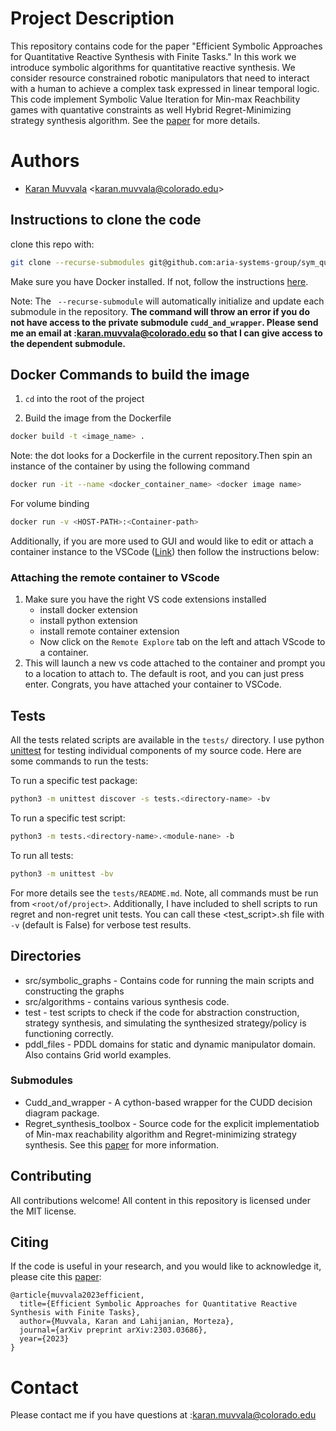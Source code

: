 # Project Description

This repository contains code for the paper "Efficient Symbolic Approaches for Quantitative Reactive Synthesis with Finite Tasks." In this work we introduce symbolic algorithms for quantitative reactive synthesis. We consider resource constrained robotic manipulators that need to interact with a human to achieve a complex task expressed in linear temporal logic. This code implement Symbolic Value Iteration for Min-max Reachbility games with quantative constraints as well Hybrid Regret-Minimizing strategy synthesis algorithm. See the [paper](https://arxiv.org/abs/2303.03686) for more details. 

# Authors

* [Karan Muvvala](https://muvvalakaran.github.io/) <[karan.muvvala@colorado.edu](mailto:karan.muvvala@colorado.edu)>

## Instructions to clone the code

clone this repo with:
 ```bash
git clone --recurse-submodules git@github.com:aria-systems-group/sym_quant_reactive_synth.git .
```

Make sure you have Docker installed. If not, follow the instructions [here](https://docs.docker.com/engine/install/ubuntu/).


Note: The ` --recurse-submodule` will automatically initialize and update each submodule in the repository. **The command will throw an error if you do not have access to the private submodule `cudd_and_wrapper`. Please send me an email at :karan.muvvala@colorado.edu so that I can give access to the dependent submodule.**


## Docker Commands to build the image

1. `cd` into the root of the project

2. Build the image from the Dockerfile

```bash
docker build -t <image_name> .
```

Note: the dot looks for a Dockerfile in the current repository.Then spin an instance of the container by using the following command

```bash
docker run -it --name <docker_container_name> <docker image name>

```

For volume binding

```bash
docker run -v <HOST-PATH>:<Container-path>
```

Additionally, if you are more used to GUI and would like to edit or attach a container instance to the VSCode ([Link](https://code.visualstudio.com/docs/devcontainers/containers)) then follow the instructions below:

### Attaching the remote container to VScode


1. Make sure you have the right VS code extensions installed
	* install docker extension
	* install python extension
	* install remote container extension
	* Now click on the `Remote Explore` tab on the left and attach VScode to a container.
2. This will launch a new vs code attached to the container and prompt you to a location to attach to. The default is root, and you can just press enter. Congrats, you have attached your container to VSCode.

## Tests

All the tests related scripts are available in the `tests/` directory. I use python [unittest](https://docs.python.org/3.8/library/unittest.html) for testing individual components of my source code. Here are some commands to run the tests:

To run a specific test package:

```bash
python3 -m unittest discover -s tests.<directory-name> -bv
```

To run a specific test script:

```bash
python3 -m tests.<directory-name>.<module-nane> -b
```

To run all tests:

```bash
python3 -m unittest -bv
```

For more details see the `tests/README.md`. Note, all commands must be run from `<root/of/project>`. Additionally, I have included to shell scripts to run regret and non-regret unit tests. You can call these <test_script>.sh file with `-v` (default is False) for verbose test results.

## Directories


* src/symbolic_graphs - Contains code for running the main scripts and constructing the graphs
* src/algorithms - contains various synthesis code. 
* test - test scripts to check if the code for abstraction construction, strategy synthesis, and simulating the synthesized strategy/policy is functioning correctly.
* pddl_files - PDDL domains for static and dynamic manipulator domain. Also contains Grid world examples.


### Submodules

* Cudd_and_wrapper - A cython-based wrapper for the CUDD decision diagram package.
* Regret_synthesis_toolbox - Source code for the explicit implementatiob of Min-max reachability algorithm and Regret-minimizing strategy synthesis. See this [paper](https://arxiv.org/pdf/2203.06861.pdf) for more information.


## Contributing
All contributions welcome! All content in this repository is licensed under the MIT license.

## Citing

If the code is useful in your research, and you would like to acknowledge it, please cite this [paper](https://arxiv.org/abs/2303.03686):

```
@article{muvvala2023efficient,
  title={Efficient Symbolic Approaches for Quantitative Reactive Synthesis with Finite Tasks},
  author={Muvvala, Karan and Lahijanian, Morteza},
  journal={arXiv preprint arXiv:2303.03686},
  year={2023}
}
```

# Contact

Please contact me if you have questions at :karan.muvvala@colorado.edu